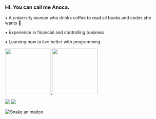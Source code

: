 ### Hi. You can call me Anoca.

▪️ A university woman who drinks coffee to read all books and codes she wants 🤍

▪️ Experience in financial and controlling business

▪️ Learning how to live better with programming

  <a href="https://github.com/anoca-cs">
   <img height="150em" src="https://github-readme-stats.vercel.app/api?username=anoca-cs&count_private=true&include_all_commits=true&show_icons=true&theme=graywhite&hide_border=false&show_owner=true"/>
    <img height="150em" src="https://github-readme-stats.vercel.app/api/top-langs/?username=anoca-cs&theme=graywhite&hide_border=false&&layout=compact"/>

 <a href="https://www.linkedin.com/in/cristina1911/" target="_blank"><img src="https://img.shields.io/badge/-LinkedIn-%23333?style=for-the-badge&logo=linkedin&logoColor=white" target="_blank"></a> 
  <a href="mailto:cristina1911@usp.br"><img src="https://img.shields.io/badge/-Gmail-%23333?style=for-the-badge&logo=gmail&logoColor=white" target="_blank"></a>
</div>

 ![Snake animation](https://github.com/anoca-cs/anoca-cs/blob/output/github-contribution-grid-snake.svg)
